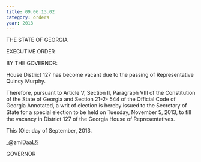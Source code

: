 ```yaml
---
title: 09.06.13.02
category: orders
year: 2013
---
```

 

THE STATE OF GEORGIA

EXECUTIVE ORDER

BY THE GOVERNOR:

House District 127 has become vacant due to the passing of
Representative Quincy Murphy.

Therefore, pursuant to Article V, Section II, Paragraph VIII
of the Constitution of the State of Georgia and Section 21-2-
544 of the Official Code of Georgia Annotated, a writ of
election is hereby issued to the Secretary of State for a special
election to be held on Tuesday, November 5, 2013, to ﬁll the
vacancy in District 127 of the Georgia House of
Representatives.

This (Ole: day of September, 2013.

_@zmiDaaL§

GOVERNOR

